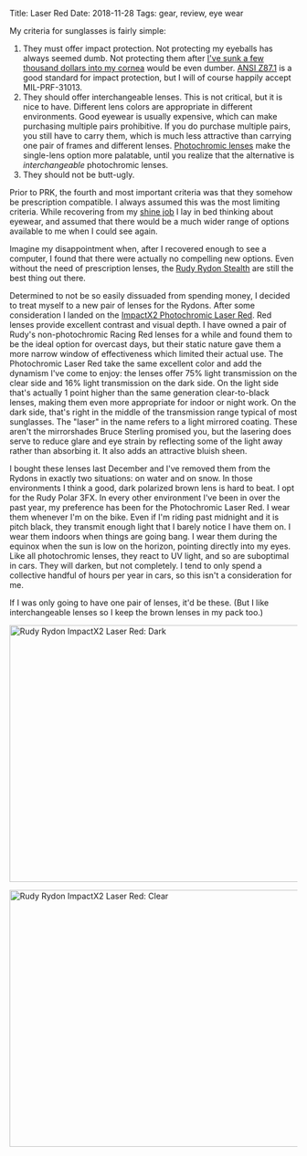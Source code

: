 Title: Laser Red
Date: 2018-11-28
Tags: gear, review, eye wear

My criteria for sunglasses is fairly simple:

1. They must offer impact protection. Not protecting my eyeballs has always seemed dumb. Not protecting them after [I've sunk a few thousand dollars into my cornea](/2018/11/space-marine/) would be even dumber. [ANSI Z87.1](https://safetyequipment.org/isea-standards/ansiisea-z87-accredited-standards-committee/ansiisea-z87-1-2015-standard/) is a good standard for impact protection, but I will of course happily accept MIL-PRF-31013.
2. They should offer interchangeable lenses. This is not critical, but it is nice to have. Different lens colors are appropriate in different environments. Good eyewear is usually expensive, which can make purchasing multiple pairs prohibitive. If you do purchase multiple pairs, you still have to carry them, which is much less attractive than carrying one pair of frames and different lenses. [Photochromic lenses](https://en.wikipedia.org/wiki/Photochromic_lens) make the single-lens option more palatable, until you realize that the alternative is *interchangeable* photochromic lenses.
3. They should not be butt-ugly.

Prior to PRK, the fourth and most important criteria was that they somehow be prescription compatible. I always assumed this was the most limiting criteria. While recovering from my [shine job](https://en.wikipedia.org/wiki/Riddick_(character)#Eyeshine) I lay in bed thinking about eyewear, and assumed that there would be a much wider range of options available to me when I could see again.

Imagine my disappointment when, after I recovered enough to see a computer, I found that there were actually no compelling new options. Even without the need of prescription lenses, the [Rudy Rydon Stealth](/2016/08/rudy/) are still the best thing out there. 

Determined to not be so easily dissuaded from spending money, I decided to treat myself to a new pair of lenses for the Rydons. After some consideration I landed on the [ImpactX2 Photochromic Laser Red](https://www.rudyprojectna.com/products/rydon-replacement-lenses?variant=12253958635621). Red lenses provide excellent contrast and visual depth. I have owned a pair of Rudy's non-photochromic Racing Red lenses for a while and found them to be the ideal option for overcast days, but their static nature gave them a more narrow window of effectiveness which limited their actual use. The Photochromic Laser Red take the same excellent color and add the dynamism I've come to enjoy: the lenses offer 75% light transmission on the clear side and 16% light transmission on the dark side. On the light side that's actually 1 point higher than the same generation clear-to-black lenses, making them even more appropriate for indoor or night work. On the dark side, that's right in the middle of the transmission range typical of most sunglasses. The "laser" in the name refers to a light mirrored coating. These aren't the mirrorshades Bruce Sterling promised you, but the lasering does serve to reduce glare and eye strain by reflecting some of the light away rather than absorbing it. It also adds an attractive bluish sheen.

I bought these lenses last December and I've removed them from the Rydons in exactly two situations: on water and on snow. In those environments I think a good, dark polarized brown lens is hard to beat. I opt for the Rudy Polar 3FX. In every other environment I've been in over the past year, my preference has been for the Photochromic Laser Red. I wear them whenever I'm on the bike. Even if I'm riding past midnight and it is pitch black, they transmit enough light that I barely notice I have them on. I wear them indoors when things are going bang. I wear them during the equinox when the sun is low on the horizon, pointing directly into my eyes. Like all photochromic lenses, they react to UV light, and so are suboptimal in cars. They will darken, but not completely. I tend to only spend a collective handful of hours per year in cars, so this isn't a consideration for me.

If I was only going to have one pair of lenses, it'd be these. (But I like interchangeable lenses so I keep the brown lenses in my pack too.)

<a href="https://www.flickr.com/photos/pigmonkey/46097942721/in/dateposted/" title="Rudy Rydon ImpactX2 Laser Red: Dark"><img src="https://farm5.staticflickr.com/4843/46097942721_525fb82624_c.jpg" width="800" height="450" alt="Rudy Rydon ImpactX2 Laser Red: Dark"></a>

<a href="https://www.flickr.com/photos/pigmonkey/46097943091/in/dateposted/" title="Rudy Rydon ImpactX2 Laser Red: Clear"><img src="https://farm5.staticflickr.com/4849/46097943091_6cd15cb635_c.jpg" width="800" height="450" alt="Rudy Rydon ImpactX2 Laser Red: Clear"></a>
